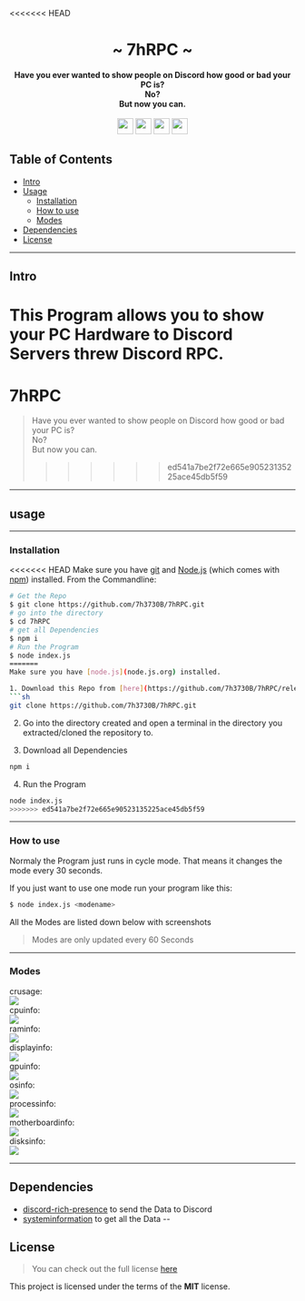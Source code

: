 <<<<<<< HEAD
<div align="center">
    <h1>~ 7hRPC ~</h1>
    <strong>
       Have you ever wanted to show people on Discord how good or bad your PC is? <br/>
        No?<br/>
        But now you can.
    </strong><br/><br/>
    <img height="28" src="https://img.shields.io/github/license/7h3730B/7hRPC?style=for-the-badge">
    <img height="28" src="https://img.shields.io/github/repo-size/7h3730B/7hRPC?style=for-the-badge">
    <img height="28" src="https://img.shields.io/github/stars/7h3730B/7hRPC?style=for-the-badge">
    <img height="28" src="https://forthebadge.com/images/badges/built-with-love.svg">

</div>  

## Table of Contents  

* [Intro](#intro) 
* [Usage](#usage) 
    * [Installation](#installaion)
    * [How to use](#howtouse)
    * [Modes](#modes)
* [Dependencies](#dependencies)  
* [License](#license)
---
## Intro
This Program allows you to show your PC Hardware to Discord Servers threw Discord RPC.
=======
# 7hRPC
> Have you ever wanted to show people on Discord how good or bad your PC is?  
> No?   
> But now you can.
>>>>>>> ed541a7be2f72e665e90523135225ace45db5f59

---
## usage
---
### Installation
<<<<<<< HEAD
Make sure you have [git](https://git-scm.com/) and [Node.js](https://nodejs.org/en/download/) (which comes with [npm](http://npmjs.com/)) installed.
From the Commandline:
``` BASH
# Get the Repo
$ git clone https://github.com/7h3730B/7hRPC.git
# go into the directory
$ cd 7hRPC
# get all Dependencies
$ npm i
# Run the Program
$ node index.js
=======
Make sure you have [node.js](node.js.org) installed.

1. Download this Repo from [here](https://github.com/7h3730B/7hRPC/releases) or just clone it.
```sh
git clone https://github.com/7h3730B/7hRPC.git
```
2. Go into the directory created and open a terminal in the directory you extracted/cloned the repository to.

3. Download all Dependencies
```sh
npm i
```

4. Run the Program
```sh
node index.js
>>>>>>> ed541a7be2f72e665e90523135225ace45db5f59
```
---
### How to use
Normaly the Program just runs in cycle mode. That means it changes the mode every 30 seconds.

If you just want to use one mode run your program like this:
``` BASH
$ node index.js <modename>
```
All the Modes are listed down below with screenshots
> Modes are only updated every 60 Seconds
---
### Modes
crusage:  
<img src="https://raw.github.com/7h3730B/7hRPC/master/images/crusage.png">  
cpuinfo:  
<img src="https://raw.github.com/7h3730B/7hRPC/master/images/cpuinfo.png">  
raminfo:  
<img src="https://raw.github.com/7h3730B/7hRPC/master/images/raminfo.png">  
displayinfo:  
<img src="https://raw.github.com/7h3730B/7hRPC/master/images/displayinfo.png">  
gpuinfo:  
<img src="https://raw.github.com/7h3730B/7hRPC/master/images/gpuinfo.png">  
osinfo:  
<img src="https://raw.github.com/7h3730B/7hRPC/master/images/osinfo.png">  
processinfo:  
<img src="https://raw.github.com/7h3730B/7hRPC/master/images/processinfo.png">  
motherboardinfo:  
<img src="https://raw.github.com/7h3730B/7hRPC/master/images/motherboardinfo.png">  
disksinfo:  
<img src="https://raw.github.com/7h3730B/7hRPC/master/images/disksinfo.png">  

---
## Dependencies
- [discord-rich-presence](https://www.npmjs.com/package/discord-rich-presence) to send the Data to Discord  
- [systeminformation](https://www.npmjs.com/package/systeminformation) to get all the Data
--
## License
> You can check out the full license [here](https://github.com/7h3730B/7hRPC/blob/master/LICENSE)   

This project is licensed under the terms of the **MIT** license.